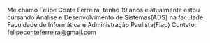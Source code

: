 Me chamo Felipe Conte Ferreira, tenho 19 anos e atualmente estou cursando Analise e Desenvolvimento de Sistemas(ADS) 
na faculade Faculdade de Informática e Administração Paulista(Fiap)
Contato: felipeconteferreira@gmail.com
